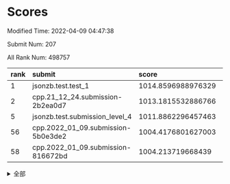 # Scores

Modified Time: 2022-04-09 04:47:38

Submit Num: 207

All Rank Num: 498757

| rank |               submit               |       score        |       sigma        | pk_num |
| :--- | :--------------------------------- | :----------------- | :----------------- | :----- |
| 1    | jsonzb.test.test_1                 | 1014.8596988976329 | 0.8542242321875572 | 9636   |
| 2    | cpp.21_12_24.submission-2b2ea0d7   | 1013.1815532886766 | 0.7796628234895882 | 9641   |
| 5    | jsonzb.test.submission_level_4     | 1011.8862296457463 | 0.8021290306102417 | 9634   |
| 56   | cpp.2022_01_09.submission-5b0e3de2 | 1004.4176801627003 | 0.7162414616478484 | 9632   |
| 58   | cpp.2022_01_09.submission-816672bd | 1004.213719668439  | 0.7162914140409813 | 9635   |


<details>
<summary>全部</summary>

| rank |                 submit                 |       score        |       sigma        | pk_num |
| :--- | :------------------------------------- | :----------------- | :----------------- | :----- |
| 1    | jsonzb.test.test_1                     | 1014.8596988976329 | 0.8542242321875572 | 9636   |
| 2    | cpp.21_12_24.submission-2b2ea0d7       | 1013.1815532886766 | 0.7796628234895882 | 9641   |
| 3    | gobigger.level_3.submission_level_3_27 | 1012.165799503948  | 0.7748179921088753 | 9636   |
| 4    | gobigger.level_3.submission_level_3_41 | 1011.9930402726467 | 0.7771171003411925 | 9640   |
| 5    | jsonzb.test.submission_level_4         | 1011.8862296457463 | 0.8021290306102417 | 9634   |
| 6    | gobigger.level_3.submission_level_3_29 | 1011.1556080759974 | 0.7635367309144009 | 9639   |
| 7    | gobigger.level_3.submission_level_3_46 | 1011.151369088922  | 0.7836647993378136 | 9640   |
| 8    | gobigger.level_3.submission_level_3_37 | 1010.950296601772  | 0.7964626920467605 | 9643   |
| 9    | gobigger.level_3.submission_level_3_30 | 1010.8294365418694 | 0.7716172955945865 | 9642   |
| 10   | gobigger.level_3.submission_level_3_36 | 1010.7488829592932 | 0.7764133553309329 | 9637   |
| 11   | gobigger.level_3.submission_level_3_25 | 1010.7283965747482 | 0.7814053363094883 | 9639   |
| 12   | gobigger.level_3.submission_level_3_12 | 1010.7260132943874 | 0.7891853860922402 | 9641   |
| 13   | gobigger.level_3.submission_level_3_10 | 1010.5838003961871 | 0.7696403172278657 | 9637   |
| 14   | gobigger.level_3.submission_level_3_26 | 1010.4740488331356 | 0.7603324456051668 | 9640   |
| 15   | gobigger.level_3.submission_level_3_45 | 1010.4649645196641 | 0.7341706547297795 | 9634   |
| 16   | gobigger.level_3.submission_level_3_8  | 1010.4069314424028 | 0.7520250891610438 | 9640   |
| 17   | gobigger.level_3.submission_level_3_23 | 1010.3458462327576 | 0.7489387496162735 | 9637   |
| 18   | gobigger.level_3.submission_level_3_40 | 1010.3172854354937 | 0.7650167862793074 | 9636   |
| 19   | gobigger.level_3.submission_level_3_15 | 1010.3020167302739 | 0.7715677950363836 | 9637   |
| 20   | gobigger.level_3.submission_level_3_28 | 1010.2654291767456 | 0.7703941254763912 | 9634   |
| 21   | gobigger.level_3.submission_level_3_7  | 1010.2541723991358 | 0.7596563401763716 | 9632   |
| 22   | gobigger.level_3.submission_level_3_22 | 1010.2402197753125 | 0.7706193866631542 | 9637   |
| 23   | gobigger.level_3.submission_level_3_42 | 1010.2307481219243 | 0.7697779009847804 | 9638   |
| 24   | gobigger.level_3.submission_level_3_44 | 1010.1852419980169 | 0.7555763249345271 | 9639   |
| 25   | gobigger.level_3.submission_level_3_2  | 1010.133368742038  | 0.7586195088536767 | 9636   |
| 26   | gobigger.level_3.submission_level_3_35 | 1010.1140727903162 | 0.7551077089799527 | 9640   |
| 27   | gobigger.level_3.submission_level_3_1  | 1010.0541809135391 | 0.780122903698338  | 9637   |
| 28   | gobigger.level_3.submission_level_3_13 | 1010.0276593966175 | 0.767817368336082  | 9637   |
| 29   | gobigger.level_3.submission_level_3_39 | 1009.9431393289921 | 0.7589973431688561 | 9636   |
| 30   | gobigger.level_3.submission_level_3_17 | 1009.834306591289  | 0.7424507607125762 | 9637   |
| 31   | gobigger.level_3.submission_level_3_34 | 1009.8127071309766 | 0.7489601521241772 | 9637   |
| 32   | gobigger.level_3.submission_level_3_49 | 1009.7725662152055 | 0.7650389296737318 | 9640   |
| 33   | gobigger.level_3.submission_level_3_47 | 1009.7489376933028 | 0.7672275907978071 | 9642   |
| 34   | gobigger.level_3.submission_level_3_38 | 1009.6511984208488 | 0.7539836225032331 | 9638   |
| 35   | gobigger.level_3.submission_level_3_18 | 1009.6465220253167 | 0.7520110409109786 | 9637   |
| 36   | gobigger.level_3.submission_level_3_16 | 1009.6003744649184 | 0.7891089817915462 | 9641   |
| 37   | gobigger.level_3.submission_level_3_19 | 1009.5955751894157 | 0.7394843059867007 | 9644   |
| 38   | gobigger.level_3.submission_level_3_33 | 1009.5936914391389 | 0.7574468699992171 | 9635   |
| 39   | gobigger.level_3.submission_level_3_4  | 1009.5423992894856 | 0.7494421995789556 | 9639   |
| 40   | gobigger.level_3.submission_level_3_3  | 1009.4971682514857 | 0.751046796658288  | 9640   |
| 41   | gobigger.level_3.submission_level_3_21 | 1009.361463666274  | 0.7333556132734986 | 9632   |
| 42   | gobigger.level_3.submission_level_3_9  | 1009.3035704732982 | 0.7347178924369981 | 9640   |
| 43   | gobigger.level_3.submission_level_3_5  | 1009.1285926538944 | 0.7694465804275678 | 9639   |
| 44   | gobigger.level_3.submission_level_3_48 | 1008.9600038437701 | 0.7331142479815139 | 9636   |
| 45   | gobigger.level_3.submission_level_3_43 | 1008.8985995982706 | 0.7443969386717041 | 9639   |
| 46   | gobigger.level_3.submission_level_3_14 | 1008.8547293674072 | 0.7323944304852118 | 9640   |
| 47   | gobigger.level_3.submission_level_3_32 | 1008.8279239350876 | 0.7498730476185205 | 9637   |
| 48   | gobigger.level_3.submission_level_3_11 | 1008.6913618339499 | 0.7435079180311148 | 9640   |
| 49   | gobigger.level_3.submission_level_3_24 | 1008.6354511331052 | 0.759131156537008  | 9638   |
| 50   | gobigger.level_3.submission_level_3_6  | 1008.6066385841082 | 0.7394281636874266 | 9639   |
| 51   | gobigger.level_3.submission_level_3_31 | 1008.567390404642  | 0.7466892884680276 | 9638   |
| 52   | gobigger.level_3.submission_level_3_0  | 1008.5185099140145 | 0.7343701714920648 | 9643   |
| 53   | gobigger.level_3.submission_level_3_20 | 1008.3638310144825 | 0.7263192834881019 | 9638   |
| 54   | gobigger.level_1.submission_level_1_23 | 1004.7757653136271 | 0.7183554489933913 | 9638   |
| 55   | gobigger.level_1.submission_level_1_17 | 1004.7162270512392 | 0.7160223058626431 | 9635   |
| 56   | cpp.2022_01_09.submission-5b0e3de2     | 1004.4176801627003 | 0.7162414616478484 | 9632   |
| 57   | gobigger.level_1.submission_level_1_19 | 1004.3308066211538 | 0.7159174871089758 | 9640   |
| 58   | cpp.2022_01_09.submission-816672bd     | 1004.213719668439  | 0.7162914140409813 | 9635   |
| 59   | gobigger.level_1.submission_level_1_2  | 1004.0905330443137 | 0.7191080589093523 | 9634   |
| 60   | gobigger.level_1.submission_level_1_36 | 1004.0586084728469 | 0.7041651538567063 | 9636   |
| 61   | gobigger.level_1.submission_level_1_38 | 1004.0232175385736 | 0.7054020377718273 | 9639   |
| 62   | gobigger.level_1.submission_level_1_45 | 1003.9392346356914 | 0.7237537162114708 | 9637   |
| 63   | gobigger.level_1.submission_level_1_33 | 1003.9285236901812 | 0.7151987507330861 | 9640   |
| 64   | gobigger.level_1.submission_level_1_34 | 1003.8703856485909 | 0.7068945751668204 | 9637   |
| 65   | gobigger.level_1.submission_level_1_11 | 1003.861867601219  | 0.7092586142830103 | 9640   |
| 66   | gobigger.level_1.submission_level_1_8  | 1003.7619159402814 | 0.7110826933003173 | 9635   |
| 67   | gobigger.level_1.submission_level_1_47 | 1003.752088936247  | 0.712713801448951  | 9639   |
| 68   | gobigger.level_1.submission_level_1_16 | 1003.6954789707843 | 0.7149123716053745 | 9637   |
| 69   | gobigger.level_1.submission_level_1_7  | 1003.6483967691411 | 0.7196743938774651 | 9637   |
| 70   | gobigger.level_1.submission_level_1_49 | 1003.6476645115057 | 0.7147776713513647 | 9629   |
| 71   | gobigger.level_1.submission_level_1_6  | 1003.6247395391002 | 0.7159661754328167 | 9641   |
| 72   | gobigger.level_1.submission_level_1_26 | 1003.5898718098626 | 0.7077970082245633 | 9637   |
| 73   | gobigger.level_1.submission_level_1_31 | 1003.5694418374243 | 0.7188128780838806 | 9638   |
| 74   | gobigger.level_1.submission_level_1_20 | 1003.5519313066403 | 0.7166195456298841 | 9639   |
| 75   | gobigger.level_1.submission_level_1_30 | 1003.5317487421771 | 0.7143129754056856 | 9637   |
| 76   | gobigger.level_1.submission_level_1_27 | 1003.5044732635266 | 0.7223990022993633 | 9636   |
| 77   | gobigger.level_1.submission_level_1_37 | 1003.4959063681961 | 0.71440633889524   | 9640   |
| 78   | gobigger.level_1.submission_level_1_10 | 1003.3896072750837 | 0.7058256215982867 | 9636   |
| 79   | gobigger.level_1.submission_level_1_35 | 1003.2916210349482 | 0.7182652815431148 | 9636   |
| 80   | gobigger.level_1.submission_level_1_40 | 1003.2877172411427 | 0.7196198906826236 | 9636   |
| 81   | gobigger.level_1.submission_level_1_12 | 1003.2667749995805 | 0.7155147161359008 | 9636   |
| 82   | gobigger.level_1.submission_level_1_41 | 1003.261442388488  | 0.7145922584327843 | 9637   |
| 83   | gobigger.level_1.submission_level_1_32 | 1003.2152851083448 | 0.7166925210954647 | 9640   |
| 84   | gobigger.level_1.submission_level_1_18 | 1003.1734039778039 | 0.720133048121832  | 9641   |
| 85   | gobigger.level_1.submission_level_1_4  | 1003.1643162413352 | 0.7178559640717216 | 9636   |
| 86   | gobigger.level_1.submission_level_1_3  | 1003.1576433429799 | 0.711941532410632  | 9636   |
| 87   | gobigger.level_1.submission_level_1_22 | 1003.085549734446  | 0.721556816733291  | 9638   |
| 88   | gobigger.level_1.submission_level_1_0  | 1003.061853941169  | 0.7051393561933738 | 9638   |
| 89   | gobigger.level_1.submission_level_1_46 | 1003.0582926882962 | 0.7065487805138704 | 9637   |
| 90   | gobigger.level_1.submission_level_1_28 | 1003.0435399942683 | 0.7065869001818965 | 9640   |
| 91   | gobigger.level_1.submission_level_1_14 | 1003.0290059195429 | 0.7092948300856571 | 9636   |
| 92   | gobigger.level_1.submission_level_1_42 | 1002.9814829809965 | 0.7061189005631884 | 9636   |
| 93   | gobigger.level_1.submission_level_1_29 | 1002.7356868688452 | 0.728155506609741  | 9640   |
| 94   | gobigger.level_1.submission_level_1_48 | 1002.658688886422  | 0.7094360553424128 | 9639   |
| 95   | gobigger.level_1.submission_level_1_21 | 1002.6331243259831 | 0.7192576127652064 | 9642   |
| 96   | gobigger.level_1.submission_level_1_1  | 1002.6314292553604 | 0.712894101712276  | 9638   |
| 97   | gobigger.level_1.submission_level_1_25 | 1002.5917107265207 | 0.7045617703944065 | 9641   |
| 98   | gobigger.level_1.submission_level_1_5  | 1002.5772188394492 | 0.7123746752292027 | 9640   |
| 99   | gobigger.level_1.submission_level_1_9  | 1002.5713340921784 | 0.7077124795799214 | 9630   |
| 100  | gobigger.level_1.submission_level_1_24 | 1002.4135743168854 | 0.7094028642340654 | 9643   |
| 101  | gobigger.level_1.submission_level_1_39 | 1002.2814235839945 | 0.7089644860081696 | 9642   |
| 102  | gobigger.level_1.submission_level_1_44 | 1002.1645544332944 | 0.7058998628135013 | 9637   |
| 103  | gobigger.level_1.submission_level_1_15 | 1002.0880072027121 | 0.7173148872750806 | 9639   |
| 104  | gobigger.level_1.submission_level_1_43 | 1002.0647489263819 | 0.7046097555159706 | 9640   |
| 105  | gobigger.level_1.submission_level_1_13 | 1001.6552549421327 | 0.7094512311074608 | 9632   |
| 106  | gobigger.random.submission_random_23   | 997.8082746053146  | 0.7002347664634803 | 9639   |
| 107  | gobigger.random.submission_random_39   | 997.3462237259557  | 0.7140362855579816 | 9637   |
| 108  | gobigger.random.submission_random_17   | 997.1942026321569  | 0.7057657165230287 | 9638   |
| 109  | gobigger.random.submission_random_47   | 997.1139144175282  | 0.7111641193376831 | 9636   |
| 110  | gobigger.random.submission_random_1    | 996.9987621022221  | 0.7070660718426397 | 9636   |
| 111  | gobigger.random.submission_random_25   | 996.9096828112035  | 0.7173386790544448 | 9637   |
| 112  | gobigger.random.submission_random_22   | 996.8189364111172  | 0.714365341795092  | 9637   |
| 113  | gobigger.random.submission_random_8    | 996.8013712076952  | 0.7015457390281774 | 9636   |
| 114  | gobigger.random.submission_random_3    | 996.7376250905073  | 0.7126801076354629 | 9639   |
| 115  | gobigger.random.submission_random_34   | 996.7214949526759  | 0.7018476489695429 | 9639   |
| 116  | gobigger.random.submission_random_35   | 996.7091645124408  | 0.714471261622256  | 9639   |
| 117  | gobigger.random.submission_random_41   | 996.6650958008082  | 0.7083026729811799 | 9637   |
| 118  | gobigger.random.submission_random_42   | 996.5420107417702  | 0.7146564846514644 | 9639   |
| 119  | gobigger.random.submission_random_13   | 996.5392387627363  | 0.7100166984146743 | 9637   |
| 120  | gobigger.random.submission_random_29   | 996.5122973450998  | 0.705627272842631  | 9635   |
| 121  | gobigger.random.submission_random_11   | 996.4582702341758  | 0.7086938835846776 | 9637   |
| 122  | gobigger.random.submission_random_36   | 996.3733023361318  | 0.7053161466715322 | 9639   |
| 123  | gobigger.random.submission_random_4    | 996.3625812709736  | 0.7121703007040385 | 9637   |
| 124  | gobigger.random.submission_random_26   | 996.3492038612513  | 0.7035118654491596 | 9644   |
| 125  | gobigger.random.submission_random_14   | 996.3464439322927  | 0.6935181103449568 | 9637   |
| 126  | gobigger.random.submission_random_20   | 996.3020102714667  | 0.7149450969220046 | 9639   |
| 127  | gobigger.random.submission_random_43   | 996.2796951822278  | 0.7076642288052336 | 9640   |
| 128  | gobigger.random.submission_random_46   | 996.2046061678697  | 0.7002704860093768 | 9639   |
| 129  | gobigger.random.submission_random_37   | 996.1477263880122  | 0.7149456269055807 | 9641   |
| 130  | gobigger.random.submission_random_16   | 996.1189027438335  | 0.7055871290152113 | 9645   |
| 131  | gobigger.random.submission_random_49   | 996.0844535588035  | 0.7129359316426858 | 9636   |
| 132  | gobigger.random.submission_random_15   | 996.0834401564005  | 0.7144174013324248 | 9639   |
| 133  | gobigger.random.submission_random_18   | 996.0711020995419  | 0.7129023285960957 | 9636   |
| 134  | gobigger.random.submission_random_48   | 996.0034625032077  | 0.7224094257418188 | 9639   |
| 135  | gobigger.random.submission_random_32   | 995.9869155183416  | 0.7149033898994572 | 9641   |
| 136  | gobigger.random.submission_random_30   | 995.9813996383112  | 0.7028903371462467 | 9640   |
| 137  | gobigger.random.submission_random_2    | 995.9483994679488  | 0.7043832166103493 | 9633   |
| 138  | gobigger.random.submission_random_9    | 995.9437321788237  | 0.7266896256769003 | 9633   |
| 139  | gobigger.random.submission_random_19   | 995.9335660875205  | 0.7003440560369795 | 9636   |
| 140  | gobigger.random.submission_random_7    | 995.9142458369932  | 0.7177829589624648 | 9640   |
| 141  | gobigger.random.submission_random_44   | 995.8052049306185  | 0.7032387261071886 | 9637   |
| 142  | gobigger.random.submission_random_10   | 995.7805991386726  | 0.7086030863204118 | 9635   |
| 143  | gobigger.random.submission_random_6    | 995.6400789862118  | 0.7142343117983837 | 9640   |
| 144  | gobigger.random.submission_random_24   | 995.6197534700314  | 0.7160551408135836 | 9641   |
| 145  | gobigger.random.submission_random_31   | 995.5619483148556  | 0.739075695975342  | 9640   |
| 146  | gobigger.random.submission_random_27   | 995.5462553303989  | 0.7021123775714283 | 9635   |
| 147  | gobigger.random.submission_random_45   | 995.5185097642224  | 0.7237887610269996 | 9637   |
| 148  | gobigger.random.submission_random_28   | 995.4961129903655  | 0.7098620955125142 | 9641   |
| 149  | gobigger.random.submission_random_5    | 995.3450194316822  | 0.7005641665380277 | 9633   |
| 150  | gobigger.random.submission_random_0    | 995.3115255563929  | 0.711381625827284  | 9642   |
| 151  | gobigger.random.submission_random_38   | 995.3017282845497  | 0.7149437857561812 | 9635   |
| 152  | gobigger.random.submission_random_33   | 995.121491431701   | 0.7152614315737889 | 9635   |
| 153  | gobigger.random.submission_random_21   | 995.0462201629546  | 0.7305898684769667 | 9637   |
| 154  | gobigger.random.submission_random_40   | 995.0206403448166  | 0.7139429312459623 | 9637   |
| 155  | gobigger.random.submission_random_12   | 994.9431472985989  | 0.7005106022049417 | 9636   |
| 156  | gobigger.level_2.submission_level_2_16 | 994.1463001993112  | 0.7318048004150205 | 9636   |
| 157  | gobigger.level_2.submission_level_2_4  | 993.7846836137958  | 0.7289942020516738 | 9644   |
| 158  | gobigger.level_2.submission_level_2_3  | 993.462256000192   | 0.7384416710582642 | 9637   |
| 159  | gobigger.level_2.submission_level_2_1  | 993.3903685897233  | 0.731998954944507  | 9637   |
| 160  | gobigger.level_2.submission_level_2_20 | 993.3024730807876  | 0.7271072386285309 | 9644   |
| 161  | gobigger.level_2.submission_level_2_19 | 993.2705715805728  | 0.7465629746573278 | 9638   |
| 162  | gobigger.level_2.submission_level_2_48 | 993.1244942619204  | 0.7413815619060201 | 9638   |
| 163  | gobigger.level_2.submission_level_2_44 | 993.0994722554751  | 0.7336722158302368 | 9638   |
| 164  | gobigger.level_2.submission_level_2_18 | 993.0704958577919  | 0.7330009774273611 | 9636   |
| 165  | gobigger.level_2.submission_level_2_22 | 993.0533566733302  | 0.7380957072651406 | 9638   |
| 166  | gobigger.level_2.submission_level_2_45 | 992.99001802334    | 0.7470347230641411 | 9641   |
| 167  | gobigger.level_2.submission_level_2_31 | 992.9458033987742  | 0.741214929734924  | 9636   |
| 168  | gobigger.level_2.submission_level_2_12 | 992.9439357364445  | 0.7404356685317383 | 9641   |
| 169  | gobigger.level_2.submission_level_2_24 | 992.9167765418304  | 0.7324902288026266 | 9634   |
| 170  | gobigger.level_2.submission_level_2_33 | 992.8105562879906  | 0.7321387519657616 | 9639   |
| 171  | gobigger.level_2.submission_level_2_42 | 992.7152090335438  | 0.7328483705957115 | 9636   |
| 172  | gobigger.level_2.submission_level_2_47 | 992.6965346004724  | 0.7275892992279445 | 9641   |
| 173  | gobigger.level_2.submission_level_2_23 | 992.5139205264392  | 0.7435593993445926 | 9634   |
| 174  | gobigger.level_2.submission_level_2_41 | 992.4804235902355  | 0.7460327364889563 | 9636   |
| 175  | gobigger.level_2.submission_level_2_5  | 992.4778200512825  | 0.7662849459531256 | 9641   |
| 176  | gobigger.level_2.submission_level_2_27 | 992.4320420889795  | 0.7462650205763017 | 9632   |
| 177  | gobigger.level_2.submission_level_2_34 | 992.4279074367352  | 0.728097155883081  | 9642   |
| 178  | gobigger.level_2.submission_level_2_36 | 992.3697272744496  | 0.7550388242948748 | 9631   |
| 179  | gobigger.level_2.submission_level_2_0  | 992.1306920393536  | 0.7629383562948    | 9634   |
| 180  | gobigger.level_2.submission_level_2_25 | 992.1017368563126  | 0.7340626179870028 | 9641   |
| 181  | gobigger.level_2.submission_level_2_39 | 992.0654648502336  | 0.7416688549704399 | 9640   |
| 182  | gobigger.level_2.submission_level_2_9  | 992.0360834361107  | 0.7390054020632186 | 9637   |
| 183  | gobigger.level_2.submission_level_2_21 | 991.9955347374178  | 0.7270056541719898 | 9638   |
| 184  | gobigger.level_2.submission_level_2_7  | 991.9755267563763  | 0.7410079734435255 | 9637   |
| 185  | gobigger.level_2.submission_level_2_17 | 991.975207204137   | 0.752047700585607  | 9633   |
| 186  | gobigger.level_2.submission_level_2_6  | 991.9497648160357  | 0.7604929601086632 | 9637   |
| 187  | gobigger.level_2.submission_level_2_40 | 991.9451447118857  | 0.7545890678670626 | 9640   |
| 188  | gobigger.level_2.submission_level_2_29 | 991.9196862423075  | 0.7367808385332132 | 9644   |
| 189  | gobigger.level_2.submission_level_2_10 | 991.743113854228   | 0.759067244511768  | 9640   |
| 190  | gobigger.level_2.submission_level_2_32 | 991.6934551115523  | 0.741250578768891  | 9635   |
| 191  | gobigger.level_2.submission_level_2_8  | 991.6569907701739  | 0.7436738646558    | 9637   |
| 192  | gobigger.level_2.submission_level_2_14 | 991.3769108091333  | 0.7535057030014272 | 9639   |
| 193  | gobigger.level_2.submission_level_2_13 | 991.3520185674832  | 0.7428030891449752 | 9635   |
| 194  | gobigger.level_2.submission_level_2_46 | 991.323914012994   | 0.7525254556420219 | 9639   |
| 195  | gobigger.level_2.submission_level_2_2  | 991.3233598171536  | 0.7576228971172085 | 9636   |
| 196  | gobigger.level_2.submission_level_2_30 | 991.3208926777526  | 0.7670853365136002 | 9636   |
| 197  | gobigger.level_2.submission_level_2_49 | 991.1612660107769  | 0.7397754808459546 | 9637   |
| 198  | gobigger.level_2.submission_level_2_43 | 991.1132349981942  | 0.7509713468364095 | 9634   |
| 199  | gobigger.level_2.submission_level_2_26 | 991.0773234554175  | 0.7528538944399414 | 9637   |
| 200  | gobigger.level_2.submission_level_2_37 | 991.0395947620751  | 0.7676218891585586 | 9640   |
| 201  | gobigger.level_2.submission_level_2_15 | 990.9481198998502  | 0.7520047339955996 | 9636   |
| 202  | gobigger.level_2.submission_level_2_11 | 990.9451324590464  | 0.757989319247121  | 9638   |
| 203  | gobigger.level_2.submission_level_2_28 | 990.822707578447   | 0.7628211569065959 | 9638   |
| 204  | gobigger.level_2.submission_level_2_38 | 990.2487373717396  | 0.7834458180236158 | 9638   |
| 205  | gobigger.level_2.submission_level_2_35 | 990.0321438790559  | 0.7731992809601143 | 9641   |
| 206  | gobigger.none.submission_none_0        | 976.1516614346594  | 1.4162754818879213 | 9639   |
| 207  | gobigger.none.submission_none_1        | 975.9770139083308  | 1.4340076745320043 | 9638   |

</details>